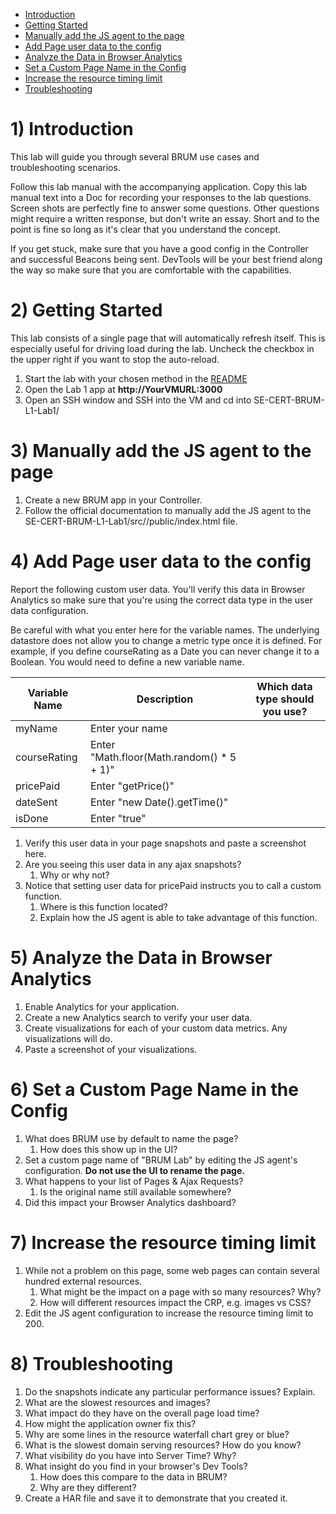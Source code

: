 - [Introduction](#introduction)
- [Getting Started](#getting-started)
- [Manually add the JS agent to the page](#manually-add-the-js-agent-to-the-page)
- [Add Page user data to the config](#add-page-user-data-to-the-config)
- [Analyze the Data in Browser Analytics](#analyze-the-data-in-browser-analytics)
- [Set a Custom Page Name in the Config](#set-a-custom-page-name-in-the-config)
- [Increase the resource timing limit](#increase-the-resource-timing-limit)
- [Troubleshooting](#troubleshooting)

# 1) Introduction

This lab will guide you through several BRUM use cases and troubleshooting scenarios.

Follow this lab manual with the accompanying application. Copy this lab manual text into a Doc for recording your responses to the lab questions. Screen shots are perfectly fine to answer some questions. Other questions might require a written response, but don't write an essay. Short and to the point is fine so long as it's clear that you understand the concept.

If you get stuck, make sure that you have a good config in the Controller and successful Beacons being sent. DevTools will be your best friend along the way so make sure that you are comfortable with the capabilities.

# 2) Getting Started

This lab consists of a single page that will automatically refresh itself. This is especially useful for driving load during the lab. Uncheck the checkbox in the upper right if you want to stop the auto-reload.

1. Start the lab with your chosen method in the [README](README.md)
1. Open the Lab 1 app at **http://YourVMURL:3000**
2. Open an SSH window and SSH into the VM and cd into SE-CERT-BRUM-L1-Lab1/

# 3) Manually add the JS agent to the page

1. Create a new BRUM app in your Controller.
2. Follow the official documentation to manually add the JS agent to the SE-CERT-BRUM-L1-Lab1/src//public/index.html file.

# 4) Add Page user data to the config

Report the following custom user data. You&#39;ll verify this data in Browser Analytics so make sure that you&#39;re using the correct data type in the user data configuration. 

Be careful with what you enter here for the variable names. The underlying datastore does not allow you to change a metric type once it is defined. For example, if you define courseRating as a Date you can never change it to a Boolean. You would need to define a new variable name.

| **Variable Name** | **Description** | **Which data type should you use?** |
| --- | --- | --- |
| myName | Enter your name |   |
| courseRating | Enter &quot;Math.floor(Math.random() \* 5 + 1)&quot; |   |
| pricePaid | Enter &quot;getPrice()&quot; |   |
| dateSent | Enter &quot;new Date().getTime()&quot; |   |
| isDone | Enter &quot;true&quot; |   |

1. Verify this user data in your page snapshots and paste a screenshot here.
2. Are you seeing this user data in any ajax snapshots?
   1. Why or why not?
3. Notice that setting user data for pricePaid instructs you to call a custom function.
   1. Where is this function located?
   2. Explain how the JS agent is able to take advantage of this function.

# 5) Analyze the Data in Browser Analytics

1. Enable Analytics for your application.
2. Create a new Analytics search to verify your user data.
3. Create visualizations for each of your custom data metrics. Any visualizations will do.
4. Paste a screenshot of your visualizations.

# 6) Set a Custom Page Name in the Config

1. What does BRUM use by default to name the page?
   1. How does this show up in the UI?
2. Set a custom page name of &quot;BRUM Lab&quot; by editing the JS agent&#39;s configuration. **Do not use the UI to rename the page.**
3. What happens to your list of Pages &amp; Ajax Requests?
   1. Is the original name still available somewhere?
4. Did this impact your Browser Analytics dashboard?

# 7) Increase the resource timing limit

1. While not a problem on this page, some web pages can contain several hundred external resources.
   1. What might be the impact on a page with so many resources? Why?
   2. How will different resources impact the CRP, e.g. images vs CSS?
2. Edit the JS agent configuration to increase the resource timing limit to 200.

# 8) Troubleshooting

1. Do the snapshots indicate any particular performance issues? Explain.
2. What are the slowest resources and images?
3. What impact do they have on the overall page load time?
4. How might the application owner fix this?
5. Why are some lines in the resource waterfall chart grey or blue?
6. What is the slowest domain serving resources? How do you know?
7. What visibility do you have into Server Time? Why?
8. What insight do you find in your browser&#39;s Dev Tools?
   1. How does this compare to the data in BRUM?
   2. Why are they different?
9. Create a HAR file and save it to demonstrate that you created it.
